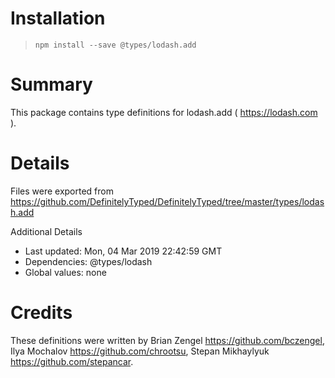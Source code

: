 # Installation
> `npm install --save @types/lodash.add`

# Summary
This package contains type definitions for lodash.add ( https://lodash.com ).

# Details
Files were exported from https://github.com/DefinitelyTyped/DefinitelyTyped/tree/master/types/lodash.add

Additional Details
 * Last updated: Mon, 04 Mar 2019 22:42:59 GMT
 * Dependencies: @types/lodash
 * Global values: none

# Credits
These definitions were written by Brian Zengel <https://github.com/bczengel>, Ilya Mochalov <https://github.com/chrootsu>, Stepan Mikhaylyuk <https://github.com/stepancar>.
